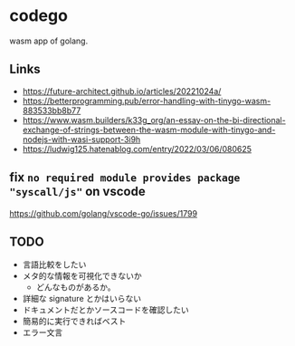 # codego
wasm app of golang.

## Links
- https://future-architect.github.io/articles/20221024a/
- https://betterprogramming.pub/error-handling-with-tinygo-wasm-883533bb8b77
- https://www.wasm.builders/k33g_org/an-essay-on-the-bi-directional-exchange-of-strings-between-the-wasm-module-with-tinygo-and-nodejs-with-wasi-support-3i9h
- https://ludwig125.hatenablog.com/entry/2022/03/06/080625

## fix `no required module provides package "syscall/js"` on vscode
https://github.com/golang/vscode-go/issues/1799

## TODO
- 言語比較をしたい
- メタ的な情報を可視化できないか
  - どんなものがあるか。
- 詳細な signature とかはいらない
- ドキュメントだとかソースコードを確認したい
- 簡易的に実行できればベスト
- エラー文言
